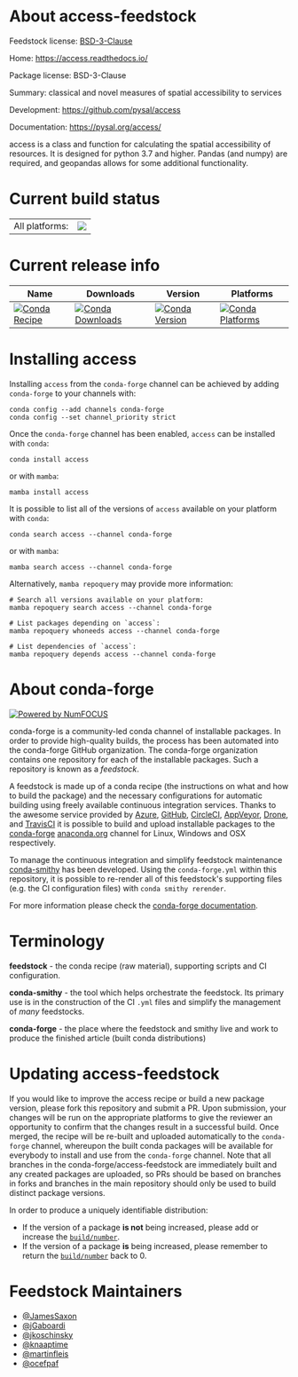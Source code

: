 About access-feedstock
======================

Feedstock license: [BSD-3-Clause](https://github.com/conda-forge/access-feedstock/blob/main/LICENSE.txt)

Home: https://access.readthedocs.io/

Package license: BSD-3-Clause

Summary: classical and novel measures of spatial accessibility to services

Development: https://github.com/pysal/access

Documentation: https://pysal.org/access/

access is a class and function for calculating the spatial accessibility
of resources.  It is designed for python 3.7 and higher.
Pandas (and numpy) are required, and geopandas allows for some additional functionality.


Current build status
====================


<table><tr><td>All platforms:</td>
    <td>
      <a href="https://dev.azure.com/conda-forge/feedstock-builds/_build/latest?definitionId=10122&branchName=main">
        <img src="https://dev.azure.com/conda-forge/feedstock-builds/_apis/build/status/access-feedstock?branchName=main">
      </a>
    </td>
  </tr>
</table>

Current release info
====================

| Name | Downloads | Version | Platforms |
| --- | --- | --- | --- |
| [![Conda Recipe](https://img.shields.io/badge/recipe-access-green.svg)](https://anaconda.org/conda-forge/access) | [![Conda Downloads](https://img.shields.io/conda/dn/conda-forge/access.svg)](https://anaconda.org/conda-forge/access) | [![Conda Version](https://img.shields.io/conda/vn/conda-forge/access.svg)](https://anaconda.org/conda-forge/access) | [![Conda Platforms](https://img.shields.io/conda/pn/conda-forge/access.svg)](https://anaconda.org/conda-forge/access) |

Installing access
=================

Installing `access` from the `conda-forge` channel can be achieved by adding `conda-forge` to your channels with:

```
conda config --add channels conda-forge
conda config --set channel_priority strict
```

Once the `conda-forge` channel has been enabled, `access` can be installed with `conda`:

```
conda install access
```

or with `mamba`:

```
mamba install access
```

It is possible to list all of the versions of `access` available on your platform with `conda`:

```
conda search access --channel conda-forge
```

or with `mamba`:

```
mamba search access --channel conda-forge
```

Alternatively, `mamba repoquery` may provide more information:

```
# Search all versions available on your platform:
mamba repoquery search access --channel conda-forge

# List packages depending on `access`:
mamba repoquery whoneeds access --channel conda-forge

# List dependencies of `access`:
mamba repoquery depends access --channel conda-forge
```


About conda-forge
=================

[![Powered by
NumFOCUS](https://img.shields.io/badge/powered%20by-NumFOCUS-orange.svg?style=flat&colorA=E1523D&colorB=007D8A)](https://numfocus.org)

conda-forge is a community-led conda channel of installable packages.
In order to provide high-quality builds, the process has been automated into the
conda-forge GitHub organization. The conda-forge organization contains one repository
for each of the installable packages. Such a repository is known as a *feedstock*.

A feedstock is made up of a conda recipe (the instructions on what and how to build
the package) and the necessary configurations for automatic building using freely
available continuous integration services. Thanks to the awesome service provided by
[Azure](https://azure.microsoft.com/en-us/services/devops/), [GitHub](https://github.com/),
[CircleCI](https://circleci.com/), [AppVeyor](https://www.appveyor.com/),
[Drone](https://cloud.drone.io/welcome), and [TravisCI](https://travis-ci.com/)
it is possible to build and upload installable packages to the
[conda-forge](https://anaconda.org/conda-forge) [anaconda.org](https://anaconda.org/)
channel for Linux, Windows and OSX respectively.

To manage the continuous integration and simplify feedstock maintenance
[conda-smithy](https://github.com/conda-forge/conda-smithy) has been developed.
Using the ``conda-forge.yml`` within this repository, it is possible to re-render all of
this feedstock's supporting files (e.g. the CI configuration files) with ``conda smithy rerender``.

For more information please check the [conda-forge documentation](https://conda-forge.org/docs/).

Terminology
===========

**feedstock** - the conda recipe (raw material), supporting scripts and CI configuration.

**conda-smithy** - the tool which helps orchestrate the feedstock.
                   Its primary use is in the construction of the CI ``.yml`` files
                   and simplify the management of *many* feedstocks.

**conda-forge** - the place where the feedstock and smithy live and work to
                  produce the finished article (built conda distributions)


Updating access-feedstock
=========================

If you would like to improve the access recipe or build a new
package version, please fork this repository and submit a PR. Upon submission,
your changes will be run on the appropriate platforms to give the reviewer an
opportunity to confirm that the changes result in a successful build. Once
merged, the recipe will be re-built and uploaded automatically to the
`conda-forge` channel, whereupon the built conda packages will be available for
everybody to install and use from the `conda-forge` channel.
Note that all branches in the conda-forge/access-feedstock are
immediately built and any created packages are uploaded, so PRs should be based
on branches in forks and branches in the main repository should only be used to
build distinct package versions.

In order to produce a uniquely identifiable distribution:
 * If the version of a package **is not** being increased, please add or increase
   the [``build/number``](https://docs.conda.io/projects/conda-build/en/latest/resources/define-metadata.html#build-number-and-string).
 * If the version of a package **is** being increased, please remember to return
   the [``build/number``](https://docs.conda.io/projects/conda-build/en/latest/resources/define-metadata.html#build-number-and-string)
   back to 0.

Feedstock Maintainers
=====================

* [@JamesSaxon](https://github.com/JamesSaxon/)
* [@jGaboardi](https://github.com/jGaboardi/)
* [@jkoschinsky](https://github.com/jkoschinsky/)
* [@knaaptime](https://github.com/knaaptime/)
* [@martinfleis](https://github.com/martinfleis/)
* [@ocefpaf](https://github.com/ocefpaf/)

